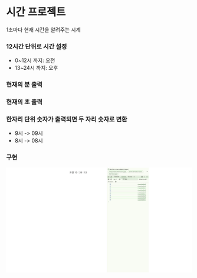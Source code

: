 # 시간 프로젝트
1초마다 현재 시간을 알려주는 시계

### 12시간 단위로 시간 설정
- 0~12시 까지: 오전
- 13~24시 까지: 오후

### 현재의 분 출력

### 현재의 초 출력

### 한자리 단위 숫자가 출력되면 두 자리 숫자로 변환
- 9시 -> 09시
- 8시 -> 08시

### 구현
![시계](images.gif)